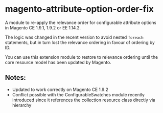 # magento-attribute-option-order-fix

A module to re-apply the relevance order for configurable attribute options in Magento CE 1.9.1, 1.9.2 or EE 1.14.2.

The logic was changed in the recent version to avoid nested `foreach` statements, but in turn lost the relevance ordering in favour of ordering by ID.

You can use this extension module to restore to relevance ordering until the core resource model has been updated by Magento.

## Notes:

* Updated to work correctly on Magento CE 1.9.2
* Conflict possible with the ConfigurableSwatches module recently introduced since it references the collection resource class directly via hierarchy